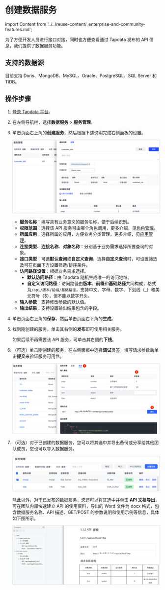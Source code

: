 # 创建数据服务

import Content from '../../reuse-content/_enterprise-and-community-features.md';

<Content />

为了方便开发人员进行接口对接，同时也方便查看通过 Tapdata 发布的 API 信息，我们提供了数据服务功能。

## 支持的数据源

目前支持 Doris、MongoDB、MySQL、Oracle、PostgreSQL、SQL Server 和 TiDB。



## 操作步骤

1. [登录 Tapdata 平台](../log-in.md)。

2. 在左侧导航栏，选择**数据服务** > **服务管理**。

3. 单击页面右上角的**创建服务**，然后根据下述说明完成右侧面板的<span id="settings">设置</span>。

   ![](../../images/create_api_service.png)

   * **服务名称**：填写具有业务意义的服务名称，便于后续识别。
   * **权限范围**：选择该 API 服务可由哪个角色调用，更多介绍，见[角色管理](../manage-system/manage-role.md)。
   * **所属应用**：选择所属的应用，方便业务分类管理，更多介绍，见[应用管理](manage-app.md)。
   * **连接类型**、**连接名称**、**对象名称**：分别基于业务需求选择所要查询的对象。
   * **接口类型**：可选**默认查询**或**自定义查询**，选择**自定义查询**时，可设置筛选及可在页面下方设置筛选/排序条件。
   * **访问路径设置**：根据业务需求选择。
     * **默认访问路径**：由 Tapdata 随机生成唯一的访问地址。
     * **自定义访问路径**：访问路径由**版本**、**前缀**和**基础路径**共同构成，格式为`/api/版本/前缀/基础路径`，支持中文、字母、数字、下划线（_）和美元符号（$），但不能以数字开头。
   * **输入参数**：支持修改参数的默认值。
   * **输出结果**：支持设置输出结果包含的字段。

4. 单击页面右上角的**保存**，然后单击页面右下角的**生成**。

5. 找到刚创建的服务，单击其右侧的**发布**即可使用相关服务。

   如果后续不再需要该 API 服务，可单击其右侧的**下线**。

6. （可选）单击刚创建的服务，在右侧面板中选择**调试**页签，填写请求参数后单击**提交**来验证服务可用性。

   ![调试 API](../../images/try_query_api.png)

7. （可选）对于已创建的数据服务，您可以将其<span id="release330-export-api">选中并导出</span>备份或分享给其他团队成员，您也可以导入数据服务。

   ![导入/导出 API 服务](../../images/import_export_api.png)

   除此以外，对于已发布的数据服务，您还可以将其选中并单击 **API 文档导出**，可在团队内部快速建立 API 的使用资料，导出的 Word 文件为 docx 格式，包含数据服务名称、API 描述、GET/POST 的参数说明和使用示例等信息，具体如下图所示。

   ![API 文档示例](../../images/export_api_docx.png)

   
